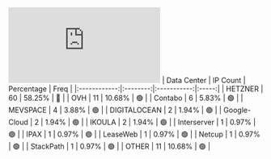 ![Diagramm](https://github.com/obajay/StateSync-snapshots/blob/main/Projects/Gitopia/1/README.md)
| Data Center | IP Count | Percentage | Freq |
|:------------:|:--------:|:-----------:|:-----:|
| HETZNER | 60 | 58.25% | 🔴 |
| OVH | 11 | 10.68% | 🟢 |
| Contabo | 6 | 5.83% | 🟢 |
| MEVSPACE | 4 | 3.88% | 🟢 |
| DIGITALOCEAN | 2 | 1.94% | 🟢 |
| Google-Cloud | 2 | 1.94% | 🟢 |
| IKOULA | 2 | 1.94% | 🟢 |
| Interserver | 1 | 0.97% | 🟢 |
| IPAX | 1 | 0.97% | 🟢 |
| LeaseWeb | 1 | 0.97% | 🟢 |
| Netcup | 1 | 0.97% | 🟢 |
| StackPath | 1 | 0.97% | 🟢 |
| OTHER | 11 | 10.68% | 🟢 |